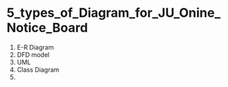 # 5_types_of_Diagram_for_JU_Onine_Notice_Board
1. E-R Diagram
2. DFD model
3. UML 
4. Class Diagram
5. 
